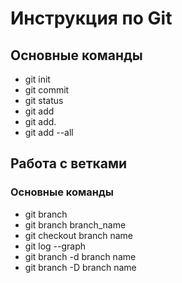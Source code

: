 # Инструкция по Git

## Основные команды

* git init 
* git commit 
* git status
* git add
* git add.
* git add --all

## Работа с ветками
### Основные команды

* git branch
* git branch branch_name
* git checkout branch name
* git log --graph
* git branch -d branch name
* git branch -D branch name


